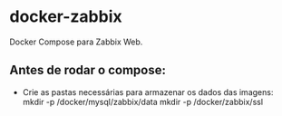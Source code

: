 # docker-zabbix
Docker Compose para Zabbix Web.

## Antes de rodar o compose:
- Crie as pastas necessárias para armazenar os dados das imagens:
mkdir -p /docker/mysql/zabbix/data
mkdir -p /docker/zabbix/ssl
